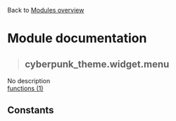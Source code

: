 Back to [Modules overview](https://github.com/pyrustic/cyberpunk-theme/blob/master/docs/modules/README.md)
  
# Module documentation
>## cyberpunk\_theme.widget.menu
No description
<br>
[functions (1)](https://github.com/pyrustic/cyberpunk-theme/blob/master/docs/modules/content/cyberpunk_theme.widget.menu/functions.md)


## Constants
```python

```

